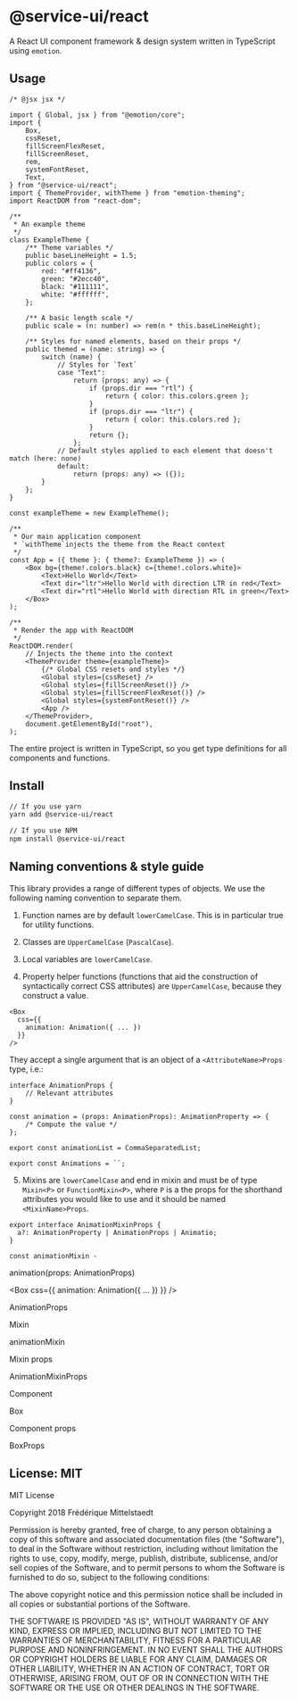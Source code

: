 # @service-ui/react

A React UI component framework & design system written in TypeScript using
`emotion`.

## Usage

```tsx
/* @jsx jsx */

import { Global, jsx } from "@emotion/core";
import {
    Box,
    cssReset,
    fillScreenFlexReset,
    fillScreenReset,
    rem,
    systemFontReset,
    Text,
} from "@service-ui/react";
import { ThemeProvider, withTheme } from "emotion-theming";
import ReactDOM from "react-dom";

/**
 * An example theme
 */
class ExampleTheme {
    /** Theme variables */
    public baseLineHeight = 1.5;
    public colors = {
        red: "#ff4136",
        green: "#2ecc40",
        black: "#111111",
        white: "#ffffff",
    };

    /** A basic length scale */
    public scale = (n: number) => rem(n * this.baseLineHeight);

    /** Styles for named elements, based on their props */
    public themed = (name: string) => {
        switch (name) {
            // Styles for `Text`
            case "Text":
                return (props: any) => {
                    if (props.dir === "rtl") {
                        return { color: this.colors.green };
                    }
                    if (props.dir === "ltr") {
                        return { color: this.colors.red };
                    }
                    return {};
                };
            // Default styles applied to each element that doesn't match (here: none)
            default:
                return (props: any) => ({});
        }
    };
}

const exampleTheme = new ExampleTheme();

/**
 * Our main application component
 * `withTheme`injects the theme from the React context
 */
const App = ({ theme }: { theme?: ExampleTheme }) => (
    <Box bg={theme!.colors.black} c={theme!.colors.white}>
        <Text>Hello World</Text>
        <Text dir="ltr">Hello World with direction LTR in red</Text>
        <Text dir="rtl">Hello World with direction RTL in green</Text>
    </Box>
);

/**
 * Render the app with ReactDOM
 */
ReactDOM.render(
    // Injects the theme into the context
    <ThemeProvider theme={exampleTheme}>
        {/* Global CSS resets and styles */}
        <Global styles={cssReset} />
        <Global styles={fillScreenReset()} />
        <Global styles={fillScreenFlexReset()} />
        <Global styles={systemFontReset()} />
        <App />
    </ThemeProvider>,
    document.getElementById("root"),
);
```

The entire project is written in TypeScript, so you get type definitions for all
components and functions.

## Install

```sh
// If you use yarn
yarn add @service-ui/react

// If you use NPM
npm install @service-ui/react
```

## Naming conventions & style guide

This library provides a range of different types of objects. We use the
following naming convention to separate them.

1. Function names are by default `lowerCamelCase`. This is in particular true
   for utility functions.
2. Classes are `UpperCamelCase` (`PascalCase`).
3. Local variables are `lowerCamelCase`.

4. Property helper functions (functions that aid the construction of
   syntactically correct CSS attributes) are `UpperCamelCase`, because they
   construct a value.

```tsx
<Box
  css={{
    animation: Animation({ ... })
  }}
/>
```

They accept a single argument that is an object of a `<AttributeName>Props`
type, i.e.:

```tsx
interface AnimationProps {
    // Relevant attributes
}

const animation = (props: AnimationProps): AnimationProperty => {
    /* Compute the value */
};

export const animationList = CommaSeparatedList;

export const Animations = ``;
```

5. Mixins are `lowerCamelCase` and end in mixin and must be of type `Mixin<P>`
   or `FunctionMixin<P>`, where `P` is a the props for the shorthand attributes
   you would like to use and it should be named `<MixinName>Props`.

```tsx
export interface AnimationMixinProps {
  a?: AnimationProperty | AnimationProps | Animatio;
}

const animationMixin -

```

animation(props: AnimationProps)

<Box css={{
        animation: Animation({ ... })
    }} />

AnimationProps

Mixin

animationMixin

Mixin props

AnimationMixinProps

Component

Box

Component props

BoxProps

## License: MIT

MIT License

Copyright 2018 Frédérique Mittelstaedt

Permission is hereby granted, free of charge, to any person obtaining a copy of
this software and associated documentation files (the "Software"), to deal in
the Software without restriction, including without limitation the rights to
use, copy, modify, merge, publish, distribute, sublicense, and/or sell copies of
the Software, and to permit persons to whom the Software is furnished to do so,
subject to the following conditions:

The above copyright notice and this permission notice shall be included in all
copies or substantial portions of the Software.

THE SOFTWARE IS PROVIDED "AS IS", WITHOUT WARRANTY OF ANY KIND, EXPRESS OR
IMPLIED, INCLUDING BUT NOT LIMITED TO THE WARRANTIES OF MERCHANTABILITY, FITNESS
FOR A PARTICULAR PURPOSE AND NONINFRINGEMENT. IN NO EVENT SHALL THE AUTHORS OR
COPYRIGHT HOLDERS BE LIABLE FOR ANY CLAIM, DAMAGES OR OTHER LIABILITY, WHETHER
IN AN ACTION OF CONTRACT, TORT OR OTHERWISE, ARISING FROM, OUT OF OR IN
CONNECTION WITH THE SOFTWARE OR THE USE OR OTHER DEALINGS IN THE SOFTWARE.
